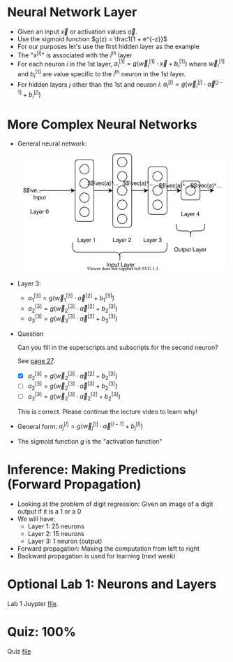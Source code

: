 # Neural Network Layer
* Given an input $\vec{x}$ or activation values $\vec{a}$.
* Use the sigmoid function $g(z) = \frac1{1 + e^{-z}}$
* For our purposes let's use the first hidden layer as the example
* The "$x^{[i]}$" is associated with the $i^\text{th}$ layer
* For each neuron $i$ in the 1st layer, $a_i^{[1]} = g(\vec{w}_i^{[1]} \cdot \vec{x} + b_i^{[1]})$ where $\vec{w}_i^{[1]}$ and $b_i^{[1]}$ are value specific to the $i^\text{th}$ neuron in the 1st layer.
* For hidden layers $j$ other than the 1st and neuron $i$: $a_i^{[j]} = g(\vec{w}_i^{[j]} \cdot \vec{a}^{[j-1]} + b_i^{[j]})$

# More Complex Neural Networks
* General neural network:

    ![drawio now loading](Drawio/ComplexNN.drawio.svg)
* Layer 3:
    * $a_1^{[3]} = g(\vec{w}_1^{[3]} \cdot \vec{a}^{[2]} + b_1^{[3]})$
    * $a_2^{[3]} = g(\vec{w}_2^{[3]} \cdot \vec{a}^{[2]} + b_2^{[3]})$
    * $a_3^{[3]} = g(\vec{w}_3^{[3]} \cdot \vec{a}^{[2]} + b_3^{[3]})$
* Question

    Can you fill in the superscripts and subscripts for the second neuron?

    See [page 27](Lecture.pdf).

    * [x] $a_2^{[3]} = g(\vec{w}_2^{[3]} \cdot \vec{a}^{[2]} + b_2^{[3]})$
    * [ ] $a_2^{[3]} = g(\vec{w}_2^{[3]} \cdot \vec{a}^{[3]} + b_2^{[3]})$
    * [ ] $a_2^{[3]} = g(\vec{w}_2^{[3]} \cdot \vec{a}_2^{[2]} + b_2^{[3]})$

    This is correct. Please continue the lecture video to learn why!
* General form: $a_j^{[l]} = g(\vec{w}_j^{[l]} \cdot \vec{a}^{[l-1]} + b_j^{[l]})$
* The sigmoid function $g$ is the "activation function"

# Inference: Making Predictions (Forward Propagation)
* Looking at the problem of digit regression: Given an image of a digit output if it is a 1 or a 0
* We will have:
    * Layer 1: 25 neurons
    * Layer 2: 15 neurons
    * Layer 3: 1 neuron (output)
* Forward propagation: Making the computation from left to right
* Backward propagation is used for learning (next week)

# Optional Lab 1: Neurons and Layers
Lab 1 Juypter [file](Labs/C2_W1_Lab01_Neurons_and_Layers.ipynb).

# Quiz: 100%
Quiz [file](Quizzes.md#neural-network-model)